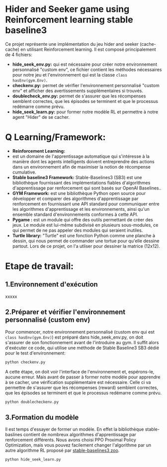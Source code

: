 # Hider and Seeker game using Reinforcement learning stable baseline3
Ce projet représente une implémentation du jeu hider and seeker (cache-cache) en utilisant Reinforcement learning. Il est composé principalement de 4 fichiers:
* **hide_seek_env.py:** qui est nécessaire pour créer notre environnement personnalisé "custom env", ce fichier contient les méthodes nécessaires pour notre jeu  et l'environnement qui est la classe ```class hasEnv(gym.Env)```.
* **checkenv.py:** permet de vérifier l'environnement personnalisé "custom env" et afficher des avertissements supplémentaires si trouvés.
* **doublecheck_env.py:** permet de s'assurer que les récompenses semblent correctes, que les épisodes se terminent et que le processus redémarre comme prévu. 
* **hide_seek_learn.py:** pour former notre modèle RL et permettre à notre agent "Hider" de se cacher. 
# Q Learning/Framework:
* **Reinforcement Learning:**
* est un domaine de l'apprentissage automatique qui s'intéresse à la manière dont les agents intelligents doivent entreprendre des actions dans un environnement afin de maximiser la notion de récompense cumulative.
* **Stable baseline3 Framework:**
  Stable-Baselines3 (SB3) est une bibliothèque fournissant des implémentations fiables d'algorithmes d'apprentissage par renforcement qui sont basés sur OpenAI Baselines.. 
* **GYM Framework:**
  est une bibliothèque Python open source pour développer et comparer des algorithmes d'apprentissage par renforcement en fournissant une API standard pour communiquer entre les algorithmes d'apprentissage et les environnements, ainsi qu'un ensemble standard d'environnements conformes à cette API.
* **Pygame :**
  est un module qui offre des outils permettant de créer des jeux. Le module est lui-même subdivisé en plusieurs sous-modules, ce qui permet de ne pas appeler des modules qui seraient inutiles.
* **Turtle library:**
"Turtle" est une fonction Python comme une planche à dessin, qui nous permet de commander une tortue pour qu'elle dessine partout. Lors de ce projet, on l'a utliser pour dessiner la matrice (12x12).
 
# Etape de travail:
## 1.Environnement d'exécution 
xxxxx
## 2.Préparer et vérifier l'environnement personnalisé (custom env)
Pour commencer, notre environnement personnalisé (custom env qui est ```class hasEnv(gym.Env)```) est préparé dans hide_seek_env.py, on doit s'assurer de son fonctionnement avant de l'introduire au gym. Il suffit alors d'exécuter ce code, qui utilise une méthode de Stable Baseline3 SB3 dédié pour le test d'environnement: 
```bash
python checkenv.py
```
A cette étape, on doit voir l'interface  de l'environnement et, espérons-le, aucune erreur.
Mais avant de passer à former notre modèle pour apprendre à se cacher, une vérification supplémentaire est nécessaire. Celle ci va permettre de s'assurer que les récompenses (reward) semblent correctes, que les épisodes se terminent et que le processus redémarre comme prévu. 
```bash
python doublecheckenv.py
```
## 3.Formation du modèle 
Il est temps d'essayer de former un modèle. En effet la bibliothèque stable-baslines contient de nombreux algorithmes d'apprentissage par renforcement différents.
Nous avons choisi PPO Proximal Policy Optimization, mais vous pouvez facilement changer l'algorithme  par un autre algorithme RL proposé par [stable-baselines3 zoo](https://stable-baselines3.readthedocs.io/en/master/guide/rl_zoo.html). 


```bash
python hide_seek_learn.py
```
